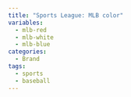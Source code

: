 ```yaml
---
title: "Sports League: MLB color"
variables:
  - mlb-red
  - mlb-white
  - mlb-blue
categories:
  - Brand
tags:
  - sports
  - baseball
---
```

